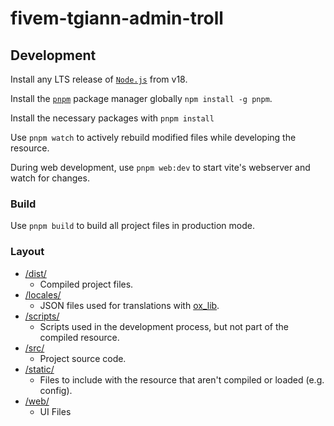 # fivem-tgiann-admin-troll

## Development

Install any LTS release of [`Node.js`](https://nodejs.org/) from v18.

Install the [`pnpm`](https://pnpm.io/installation) package manager globally `npm install -g pnpm`.

Install the necessary packages with `pnpm install`

Use `pnpm watch` to actively rebuild modified files while developing the resource.

During web development, use `pnpm web:dev` to start vite's webserver and watch for changes.

### Build

Use `pnpm build` to build all project files in production mode.

### Layout

- [/dist/](dist)
  - Compiled project files.
- [/locales/](locales)
  - JSON files used for translations with [ox_lib](https://coxdocs.dev/ox_lib/Modules/Locale/Shared).
- [/scripts/](scripts)
  - Scripts used in the development process, but not part of the compiled resource.
- [/src/](src)
  - Project source code.
- [/static/](static)
  - Files to include with the resource that aren't compiled or loaded (e.g. config).
- [/web/](web)
  - UI Files
